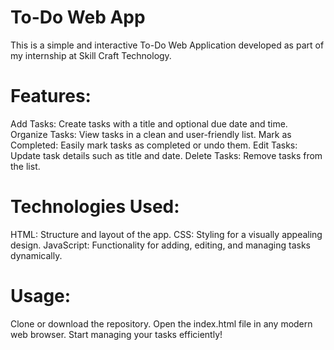 # To-Do Web App
This is a simple and interactive To-Do Web Application developed as part of my internship at Skill Craft Technology.

# Features:
Add Tasks: Create tasks with a title and optional due date and time.
Organize Tasks: View tasks in a clean and user-friendly list.
Mark as Completed: Easily mark tasks as completed or undo them.
Edit Tasks: Update task details such as title and date.
Delete Tasks: Remove tasks from the list.
# Technologies Used:
HTML: Structure and layout of the app.
CSS: Styling for a visually appealing design.
JavaScript: Functionality for adding, editing, and managing tasks dynamically.
# Usage:
Clone or download the repository.
Open the index.html file in any modern web browser.
Start managing your tasks efficiently!
